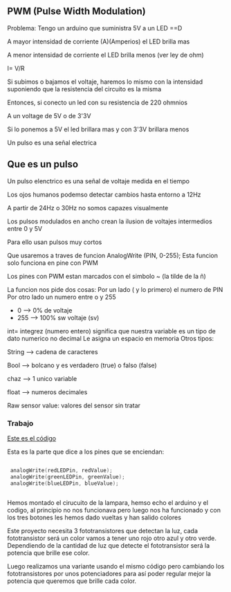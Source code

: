 ## PWM (Pulse Width Modulation)

Problema: Tengo un arduino que suministra 5V a un LED ==D

A mayor intensidad de corriente (A)(Amperios) el LED brilla mas

A menor intensidad de corriente el LED brilla menos (ver ley de ohm)

I= V/R

Si subimos o bajamos el voltaje, haremos lo mismo con la intensidad suponiendo que la resistencia del circuito es la misma

Entonces, si conecto un led con su resistencia de 220 ohmnios

A un voltage de 5V o de 3'3V 

Si lo ponemos a 5V el led brillara mas y con 3'3V brillara menos

Un pulso es una señal electrica

## Que es un pulso

Un pulso elenctrico es una señal de voltaje medida en el tiempo

Los ojos humanos podemso detectar cambios hasta entorno a 12Hz

A partir de 24Hz o 30Hz no somos capazes visualmente

Los pulsos modulados en ancho crean la ilusion de voltajes intermedios entre 0 y 5V

Para ello usan pulsos muy cortos

Que usaremos  a traves de funcion AnalogWrite (PIN, 0-255);
Esta funcion solo funciona en pine con PWM

Los pines con PWM estan marcados con el simbolo ~ (la tilde de la ñ)

La funcion nos pide dos cosas: Por un lado ( y lo primero) el numero de PIN
Por otro lado un numero entre o y 255
- 0 --> 0% de voltaje 
- 255 --> 100% sw voltaje (sv)

int= integrez (numero entero) significa que nuestra variable es un tipo de dato numerico no decimal
Le asigna un espacio en memoria 
Otros tipos:

String --> cadena de caracteres

Bool --> bolcano y es verdadero (true) o falso (false)

chaz --> 1 unico variable

float --> numeros decimales

Raw sensor value: valores del sensor sin tratar

### Trabajo

[Este es el código](https://github.com/VitasB/ARDUINO-1/blob/main/lampara_de_varios_colores.ino)

Esta es la parte que dice a los pines que se enciendan:

```C++

 analogWrite(redLEDPin, redValue);
 analogWrite(greenLEDPin, greenValue);
 analogWrite(blueLEDPin, blueValue);
 
```


Hemos montado el cirucuito de la lampara, hemso echo el arduino y el codigo, al principio no nos funcionava pero luego nos ha funcionado y con los tres botones les hemos dado vueltas y han salido colores

Este proyecto necesita 3 fototransistores que detectan la luz, cada fototransistor será un color vamos a tener uno rojo otro azul y otro verde. Dependiendo de la cantidad de luz que detecte el fototransistor será la potencia que brille ese color.

Luego realizamos una variante usando el mismo código pero cambiando los fototransistores por unos potenciadores para así poder regular mejor la potencia que queremos que brille cada color.
